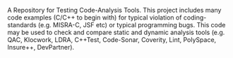 A Repository for Testing Code-Analysis Tools.
This project includes many code examples (C/C++ to begin with) for typical violation of coding-standards (e.g. MISRA-C, JSF etc) or typical programming bugs.
This code may be used to check and compare static and dynamic analysis tools (e.g. QAC, Klocwork, LDRA, C++Test, Code-Sonar, Coverity, Lint, PolySpace, Insure++, DevPartner).